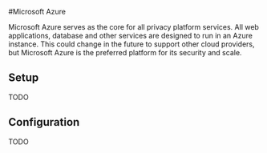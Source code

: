 #Microsoft Azure

Microsoft Azure serves as the core for all privacy platform services.  All web applications, database and other services are designed to run in an Azure instance.  This could change in the future to support other cloud providers, but Microsoft Azure is the preferred platform for its security and scale.

## Setup

TODO

## Configuration

TODO